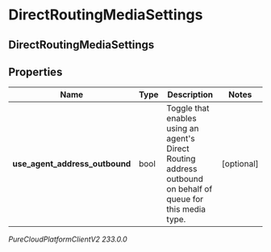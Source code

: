 # DirectRoutingMediaSettings

## DirectRoutingMediaSettings

## Properties

|Name | Type | Description | Notes|
|------------ | ------------- | ------------- | -------------|
| **use_agent_address_outbound** | bool | Toggle that enables using an agent&#39;s Direct Routing address outbound on behalf of queue for this media type. | [optional] |



_PureCloudPlatformClientV2 233.0.0_
